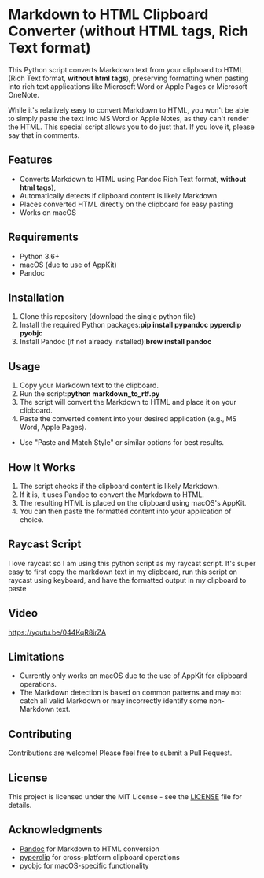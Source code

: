 # Markdown to HTML Clipboard Converter (without HTML tags, Rich Text format)

This Python script converts Markdown text from your clipboard to HTML (Rich Text format, **without html tags**), preserving formatting when pasting into rich text applications like Microsoft Word or Apple Pages or Microsoft OneNote.

While it's relatively easy to convert Markdown to HTML, you won't be able to simply paste the text into MS Word or Apple Notes, as they can't render the HTML. This special script allows you to do just that. If you love it, please say that in comments.

## Features

- Converts Markdown to HTML using Pandoc Rich Text format, **without html tags**),
- Automatically detects if clipboard content is likely Markdown
- Places converted HTML directly on the clipboard for easy pasting
- Works on macOS

## Requirements

- Python 3.6+
- macOS (due to use of AppKit)
- Pandoc

## Installation

1. Clone this repository (download the single python file)
2. Install the required Python packages:**pip install pypandoc pyperclip pyobjc**
3. Install Pandoc (if not already installed):**brew install pandoc**

## Usage

1. Copy your Markdown text to the clipboard.
2. Run the script:**python markdown_to_rtf.py**
3. The script will convert the Markdown to HTML and place it on your clipboard.
4. Paste the converted content into your desired application (e.g., MS Word, Apple Pages).
- Use "Paste and Match Style" or similar options for best results.

## How It Works

1. The script checks if the clipboard content is likely Markdown.
2. If it is, it uses Pandoc to convert the Markdown to HTML.
3. The resulting HTML is placed on the clipboard using macOS's AppKit.
4. You can then paste the formatted content into your application of choice.

## Raycast Script
I love raycast so I am using this python script as my raycast script. It's super easy to first copy the markdown text in my clipboard, run this script on raycast using keyboard, and have the formatted output in my clipboard to paste

## Video

https://youtu.be/044KqR8irZA

## Limitations

- Currently only works on macOS due to the use of AppKit for clipboard operations.
- The Markdown detection is based on common patterns and may not catch all valid Markdown or may incorrectly identify some non-Markdown text.

## Contributing

Contributions are welcome! Please feel free to submit a Pull Request.

## License

This project is licensed under the MIT License - see the [LICENSE](LICENSE) file for details.

## Acknowledgments

- [Pandoc](https://pandoc.org/) for Markdown to HTML conversion
- [pyperclip](https://pypi.org/project/pyperclip/) for cross-platform clipboard operations
- [pyobjc](https://pypi.org/project/pyobjc/) for macOS-specific functionality
